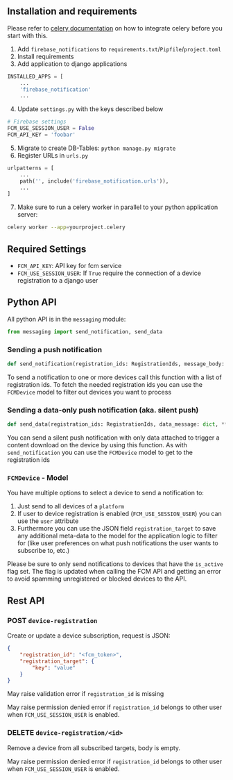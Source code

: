## Installation and requirements

Please refer to [celery documentation](https://docs.celeryproject.org/en/stable/django/first-steps-with-django.html) on how to integrate celery before you start with this.

1. Add `firebase_notifications` to `requirements.txt`/`Pipfile`/`project.toml`
2. Install requirements
3. Add application to django applications
```python
INSTALLED_APPS = [
    ...
    'firebase_notification'
    ...
```
4. Update `settings.py` with the keys described below
```python
# Firebase settings
FCM_USE_SESSION_USER = False
FCM_API_KEY = 'foobar'
```
5. Migrate to create DB-Tables: `python manage.py migrate`
6. Register URLs in `urls.py`
```python
urlpatterns = [
    ...
    path('', include('firebase_notification.urls')),
    ...
]
```
7. Make sure to run a celery worker in parallel to your python application server:
```bash
celery worker --app=yourproject.celery
```

## Required Settings

- `FCM_API_KEY`: API key for fcm service
- `FCM_USE_SESSION_USER`: If `True` require the connection of a device registration to a django user

## Python API

All python API is in the `messaging` module:

```python
from messaging import send_notification, send_data
```

### Sending a push notification

```python
def send_notification(registration_ids: RegistrationIds, message_body: str, message_title: str, **kwargs)
```

To send a notification to one or more devices call this function with a list of registration ids. To fetch the needed registration ids you can use the `FCMDevice` model to filter out devices you want to process

### Sending a data-only push notification (aka. silent push)

```python
def send_data(registration_ids: RegistrationIds, data_message: dict, **kwargs)
```

You can send a silent push notification with only data attached to trigger a content download on the
device by using this function. As with `send_notification` you can use the `FCMDevice` model to get to the registration ids

### `FCMDevice` - Model

You have multiple options to select a device to send a notification to:

1. Just send to all devices of a `platform`
2. If user to device registration is enabled (`FCM_USE_SESSION_USER`) you can use the `user` attribute
3. Furthermore you can use the JSON field `registration_target` to save any additional meta-data to the model for the application logic to filter for (like user preferences on what push notifications the user wants to subscribe to, etc.)

Please be sure to only send notifications to devices that have the `is_active` flag set. The flag is updated when calling the FCM API and getting an error to avoid spamming unregistered or blocked devices to the API.

## Rest API

### POST `device-registration`

Create or update a device subscription, request is JSON:

```json
{
    "registration_id": "<fcm_token>",
    "registration_target": {
        "key": "value"
    }
}
```

May raise validation error if `registration_id` is missing

May raise permission denied error if `registration_id` belongs to other user when `FCM_USE_SESSION_USER` is enabled.

### DELETE `device-registration/<id>`

Remove a device from all subscribed targets, body is empty.

May raise permission denied error if `registration_id` belongs to other user when `FCM_USE_SESSION_USER` is enabled.

